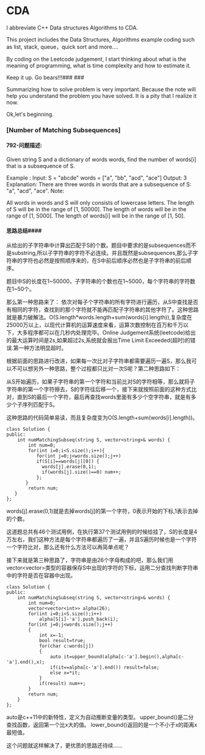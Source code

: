 #  CDA #
I abbreviate C++ Data structures Algorithms to CDA.

This project includes the Data Structures, Algorithms example coding such as list, stack, queue，quick sort and more....

By coding on the Leetcode judgement, I start thinking about what is the meaning of programming, what is time complexity and how to estimate it.

Keep it up. Go bears!!!###  ###


Summarizing how to solve problem is very important. Because the note will help you understand the problem you have solved. It is a pity that I realize it now.

Ok,let's beginning.


### [Number of Matching Subsequences]  ###
#### 792-问题描述: ####
Given string S and a dictionary of words words, find the number of words[i] that is a subsequence of S.

Example :
Input: 
S = "abcde"
words = ["a", "bb", "acd", "ace"]
Output: 3
Explanation: There are three words in words that are a subsequence of S: "a", "acd", "ace".
Note:

All words in words and S will only consists of lowercase letters.
The length of S will be in the range of [1, 50000].
The length of words will be in the range of [1, 5000].
The length of words[i] will be in the range of [1, 50].

#### 思路总结####

从给出的子字符串中计算出匹配于S的个数。题目中要求的是subsequences而不是substring,所以子字符串的字符不必连续。并且既然是subsequences,那么子字符串的字符也必然是按照顺序来的，在S中前后顺序必然也是子字符串的前后顺序。

题目中S的长度在1~50000，子字符串的个数也在1~5000，每个字符串的字符数在1~50个。

那么第一种思路来了：
 依次对每子个字符串的所有字符进行遍历，从S中查找是否有相同的字符，查找到的那个字符就不能再匹配子字符串的其他字符了。这种思路就是暴力破解法。O(S.length*words.length+sum(words[i].length)),复杂度在25000万以上，以现代计算机的运算速度来看，运算次数控制在百万和千万以下，大多程序都可以在几秒内处理完毕。Online Judgement系统(leetcode)给出的最大运算时间是2s,如果超过2s,系统就会报出Time Limit Exceeded(超时)的错误.第一种方法明显超时。

根据前面的思路进行改进，如果每一次比对子字符串都需要遍历一遍S，那么我可以不可以想另外一种思路，整个过程都只比对一次S呢？第二种思路如下：

从S开始遍历，如果子字符串的第一个字符和当前比对S的字符相等，那么就将子字符串的第一个字符擦去，S的字符往后移一个，接下来就按照前面的这种方式比对，直到S的最后一个字符，最后再查找words里面有多少个空字符串，就是有多少个子序列匹配于S。

这种思路的代码简单易读，而且复杂度变为O(S.length+sum(words[i].length))。



	class Solution {
	public:
	    int numMatchingSubseq(string S, vector<string>& words) {
	        int num=0;
	        for(int i=0;i<S.size();i++){
	           for(int j=0;j<words.size();j++)
	           if(S[i]==words[j][0]) {
	             words[j].erase(0,1); 
	             if(words[j].size()==0) num++;
	           };
	       }
	        return num;
	   }
	};       
	        

words[j].erase(0,1)就是去掉words[j]的第一个字符，0表示开始的下标,1表示去掉的个数。

这道题总共有46个测试用例，在执行第37个测试用例的时候给挂了，S的长度是4万左右，我们这种方法是每个字符串都遍历了一遍，并且S遍历时候也是一个字符一个字符比对，那么还有什么方法可以再简单点呢？
 
接下来就是第三种思路了，字符串是由26个字母构成的吧，那么我们用vector<vector<int>>类型的容器保存S中出现的字符的下标，运用二分查找判断字符串中的字符是否在容器中出现。
	
	class Solution {
	public:
	    int numMatchingSubseq(string S, vector<string>& words) {
	        int num=0;
	        vector<vector<int>> alpha(26);
	        for(int i=0;i<S.size();i++)
	            alpha[S[i]-'a'].push_back(i);
	        for(int j=0;j<words.size();j++)
	        {
	            int x=-1;
	            bool result=true;
	            for(char c:words[j])
	            {
	                auto it=upper_bound(alpha[c-'a'].begin(),alpha[c-'a'].end(),x);
	                if(it==alpha[c-'a'].end()) result=false;
	                else x=*it;
	            }
	            if(result) num++;
	        }
	        return num;    
	    }
	};


auto是c++11中的新特性，定义为自动推断变量的类型。
upper_bound()是二分查找函数，返回第一个比x大的值。
lower_bound()返回的是一个不小于x的距离x最短值。

这个问题就这样解决了，更优质的思路还待续......